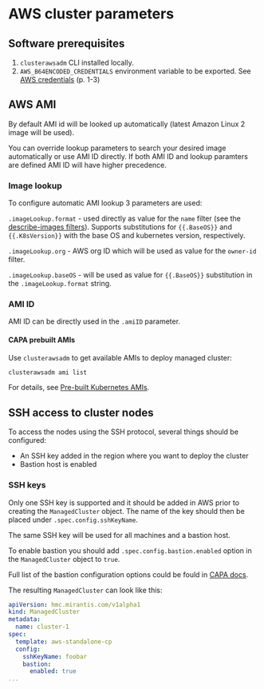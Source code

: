 # AWS cluster parameters

## Software prerequisites

1. `clusterawsadm` CLI installed locally.
2. `AWS_B64ENCODED_CREDENTIALS` environment variable to be exported.
See [AWS credentials](credentials.md#aws-credentials-configuration) (p. 1-3)

## AWS AMI

By default AMI id will be looked up automatically (latest Amazon Linux 2 image
will be used).

You can override lookup parameters to search your desired image automatically or
use AMI ID directly.
If both AMI ID and lookup paramters are defined AMI ID will have higher precedence.

### Image lookup

To configure automatic AMI lookup 3 parameters are used:

`.imageLookup.format` - used directly as value for the `name` filter
(see the [describe-images filters](https://docs.aws.amazon.com/cli/latest/reference/ec2/describe-images.html#describe-images)).
Supports substitutions for `{{.BaseOS}}` and `{{.K8sVersion}}` with the base OS
and kubernetes version, respectively.

`.imageLookup.org` - AWS org ID which will be used as value for the `owner-id`
filter.

`.imageLookup.baseOS` - will be used as value for `{{.BaseOS}}` substitution in
the `.imageLookup.format` string.

### AMI ID

AMI ID can be directly used in the `.amiID` parameter.

#### CAPA prebuilt AMIs

Use `clusterawsadm` to get available AMIs to deploy managed cluster:

```bash
clusterawsadm ami list
```

For details, see [Pre-built Kubernetes AMIs](https://cluster-api-aws.sigs.k8s.io/topics/images/built-amis.html).

## SSH access to cluster nodes

To access the nodes using the SSH protocol, several things should be configured:

- An SSH key added in the region where you want to deploy the cluster
- Bastion host is enabled

### SSH keys

Only one SSH key is supported and it should be added in AWS prior to creating
the `ManagedCluster` object. The name of the key should then be placed under `.spec.config.sshKeyName`.

The same SSH key will be used for all machines and a bastion host.

To enable bastion you should add `.spec.config.bastion.enabled` option in the
`ManagedCluster` object to `true`.

Full list of the bastion configuration options could be fould in [CAPA docs](https://cluster-api-aws.sigs.k8s.io/crd/#infrastructure.cluster.x-k8s.io/v1beta1.Bastion).

The resulting `ManagedCluster` can look like this:

```yaml
apiVersion: hmc.mirantis.com/v1alpha1
kind: ManagedCluster
metadata:
  name: cluster-1
spec:
  template: aws-standalone-cp
  config:
    sshKeyName: foobar
    bastion:
      enabled: true
...
```
